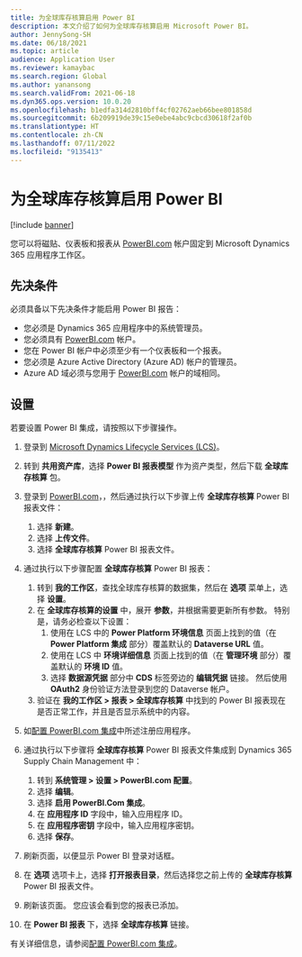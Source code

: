 ```yaml
---
title: 为全球库存核算启用 Power BI
description: 本文介绍了如何为全球库存核算启用 Microsoft Power BI。
author: JennySong-SH
ms.date: 06/18/2021
ms.topic: article
audience: Application User
ms.reviewer: kamaybac
ms.search.region: Global
ms.author: yanansong
ms.search.validFrom: 2021-06-18
ms.dyn365.ops.version: 10.0.20
ms.openlocfilehash: b1edfa314d2810bff4cf02762aeb66bee801858d
ms.sourcegitcommit: 6b209919de39c15e0ebe4abc9cbcd30618f2af0b
ms.translationtype: HT
ms.contentlocale: zh-CN
ms.lasthandoff: 07/11/2022
ms.locfileid: "9135413"
---
```

# <a name="enable-power-bi-for-global-inventory-accounting"></a>为全球库存核算启用 Power BI

[!include [banner](../includes/banner.md)]

您可以将磁贴、仪表板和报表从 [PowerBI.com](https://powerbi.com/) 帐户固定到 Microsoft Dynamics 365 应用程序工作区。

## <a name="prerequisites"></a>先决条件

必须具备以下先决条件才能启用 Power BI 报告：

- 您必须是 Dynamics 365 应用程序中的系统管理员。
- 您必须具有 [PowerBI.com](https://powerbi.com/) 帐户。
- 您在 Power BI 帐户中必须至少有一个仪表板和一个报表。
- 您必须是 Azure Active Directory (Azure AD) 帐户的管理员。
- Azure AD 域必须与您用于 [PowerBI.com](https://powerbi.com/) 帐户的域相同。

## <a name="setup"></a>设置

若要设置 Power BI 集成，请按照以下步骤操作。

1. 登录到 [Microsoft Dynamics Lifecycle Services (LCS)](https://lcs.dynamics.com/Logon/Index)。
1. 转到 **共用资产库**，选择 **Power BI 报表模型** 作为资产类型，然后下载 **全球库存核算** 包。 
1. 登录到 [PowerBI.com](https://app.powerbi.com/)，，然后通过执行以下步骤上传 **全球库存核算** Power BI 报表文件：

    1. 选择 **新建**。
    1. 选择 **上传文件**。
    1. 选择 **全球库存核算** Power BI 报表文件。

1. 通过执行以下步骤配置 **全球库存核算** Power BI 报表：

    1. 转到 **我的工作区**，查找全球库存核算的数据集，然后在 **选项** 菜单上，选择 **设置**。
    1. 在 **全球库存核算的设置** 中，展开 **参数**，并根据需要更新所有参数。 特别是，请务必检查以下设置：
        1. 使用在 LCS 中的 **Power Platform 环境信息** 页面上找到的值（在 **Power Platform 集成** 部分）覆盖默认的 **Dataverse URL** 值。
        1. 使用在 LCS 中 **环境详细信息** 页面上找到的值（在 **管理环境** 部分）覆盖默认的 **环境 ID** 值。
        1. 选择 **数据源凭据** 部分中 **CDS** 标签旁边的 **编辑凭据** 链接。 然后使用 **OAuth2** 身份验证方法登录到您的 Dataverse 帐户。
    1. 验证在 **我的工作区 \> 报表 \> 全球库存核算** 中找到的 Power BI 报表现在是否正常工作，并且是否显示系统中的内容。

1. 如[配置 PowerBI.com 集成](../../fin-ops-core/dev-itpro/analytics/configure-power-bi-integration.md#registration-process)中所述注册应用程序。
1. 通过执行以下步骤将 **全球库存核算** Power BI 报表文件集成到 Dynamics 365 Supply Chain Management 中：

    1. 转到 **系统管理 \> 设置 \> PowerBI.com 配置**。
    1. 选择 **编辑**。
    1. 选择 **启用 PowerBI.Com 集成**。
    1. 在 **应用程序 ID** 字段中，输入应用程序 ID。
    1. 在 **应用程序密钥** 字段中，输入应用程序密钥。
    1. 选择 **保存**。

1. 刷新页面，以便显示 Power BI 登录对话框。
1. 在 **选项** 选项卡上，选择 **打开报表目录**，然后选择您之前上传的 **全球库存核算** Power BI 报表文件。
1. 刷新该页面。 您应该会看到您的报表已添加。
1. 在 **Power BI 报表** 下，选择 **全球库存核算** 链接。

有关详细信息，请参阅[配置 PowerBI.com 集成](../../fin-ops-core/dev-itpro/analytics/configure-power-bi-integration.md)。
